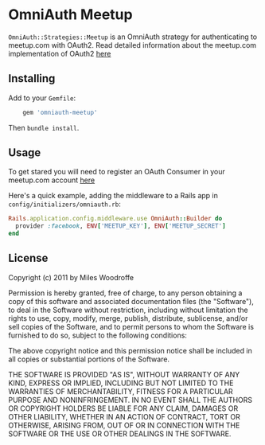 # OmniAuth Meetup

`OmniAuth::Strategies::Meetup` is an OmniAuth strategy for authenticating to
meetup.com with OAuth2. Read detailed information about the meetup.com
implementation of OAuth2
[here](http://www.meetup.com/meetup_api/auth/#oauth2)

## Installing

Add to your `Gemfile`:

```ruby
    gem 'omniauth-meetup'
```

Then `bundle install`.

## Usage

To get stared you will need to register an OAuth Consumer in your
meetup.com account
[here](http://www.meetup.com/meetup_api/oauth_consumers/)

Here's a quick example, adding the middleware to a Rails app in
`config/initializers/omniauth.rb`:

```ruby
Rails.application.config.middleware.use OmniAuth::Builder do
  provider :facebook, ENV['MEETUP_KEY'], ENV['MEETUP_SECRET']
end
```

## License

Copyright (c) 2011 by Miles Woodroffe

Permission is hereby granted, free of charge, to any person obtaining a
copy of this software and associated documentation files (the
"Software"), to deal in the Software without restriction, including
without limitation the rights to use, copy, modify, merge, publish,
distribute, sublicense, and/or sell copies of the Software, and to
permit persons to whom the Software is furnished to do so, subject to
the following conditions:

The above copyright notice and this permission notice shall be included
in all copies or substantial portions of the Software.

THE SOFTWARE IS PROVIDED "AS IS", WITHOUT WARRANTY OF ANY KIND, EXPRESS
OR IMPLIED, INCLUDING BUT NOT LIMITED TO THE WARRANTIES OF
MERCHANTABILITY, FITNESS FOR A PARTICULAR PURPOSE AND NONINFRINGEMENT.
IN NO EVENT SHALL THE AUTHORS OR COPYRIGHT HOLDERS BE LIABLE FOR ANY
CLAIM, DAMAGES OR OTHER LIABILITY, WHETHER IN AN ACTION OF CONTRACT,
TORT OR OTHERWISE, ARISING FROM, OUT OF OR IN CONNECTION WITH THE
SOFTWARE OR THE USE OR OTHER DEALINGS IN THE SOFTWARE.
